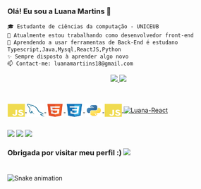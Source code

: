 ### Olá! Eu sou a Luana Martins 👋

    🎓 Estudante de ciências da computação - UNICEUB
    🤖 Atualmente estou trabalhando como desenvolvedor front-end
    🌱 Aprendendo a usar ferramentas de Back-End é estudano Typescript,Java,Mysql,ReactJS,Python
    ✨ Sempre disposto à aprender algo novo 
    📫 Contact-me: luanamartiins18@gmail.com
    
    
<div align="center">
  <a href="https://github.com/luanamartiins18">
  <img height="160em" src="https://github-readme-stats.vercel.app/api?username=Luanamartiins18&show_icons=true&theme=dracula&include_all_commits=true&count_private=true"/>
    
  <img height="150em" src="https://github-readme-stats.vercel.app/api/top-langs/?username=Luanamartiins18&layout=compact&langs_count=7&theme=dracula"/>
</div>
  

##


<div style="display: inline_block"><br>
  <img align="center" alt="Luana-Js" height="30" width="40" src="https://raw.githubusercontent.com/devicons/devicon/master/icons/javascript/javascript-plain.svg">
  <img align="center" alt="Luana-mysql" height="30" width="40" src="https://raw.githubusercontent.com/devicons/devicon/master/icons/mysql/mysql-original.svg">
  <img align="center" alt="Luana-HTML" height="30" width="40" src="https://raw.githubusercontent.com/devicons/devicon/master/icons/html5/html5-original.svg">
  <img align="center" alt="Luana-CSS" height="30" width="40" src="https://raw.githubusercontent.com/devicons/devicon/master/icons/css3/css3-original.svg">
  <img align="center" alt="Luana-Python" height="30" width="40" src="https://raw.githubusercontent.com/devicons/devicon/master/icons/python/python-original.svg">
  <img align="center" alt="Luana-JavaScript" height="30" width="40" src="https://raw.githubusercontent.com/devicons/devicon/master/icons/javascript/javascript-plain.svg">
   <img align="center" alt="Luana-React" height="30" width="40" src="https://cdn.jsdelivr.net/gh/devicons/devicon/icons/react/react-original.svg">
</div> 
  
  ##

 <div 
   <a href="https://instagram.com/luana.martiins18" target="_blank"><img src="https://img.shields.io/badge/-Instagram-%23E4405F?style=for-the-badge&logo=instagram&logoColor=white" target="_blank"></a>
  <a href = "mailto:luanamartiins18@gmail.com"><img src="https://img.shields.io/badge/-Gmail-%23333?style=for-the-badge&logo=gmail&logoColor=white" target="_blank"></a>
  <a href="https://www.linkedin.com/in/luana-martins-664699191/" target="_blank"><img src="https://img.shields.io/badge/-LinkedIn-%230077B5?style=for-the-badge&logo=linkedin&logoColor=white" target="_blank"></a> 
 </div> 
  
<h3>Obrigada por visitar meu perfil :) <img height="45" src="https://emoji.gg/assets/emoji/5206-pug-dance.gif"</h3>
  
#
  

![Snake animation](https://github.com/Luanamartiins18/luanamartiins18/blob/output/github-contribution-grid-snake.svg)
